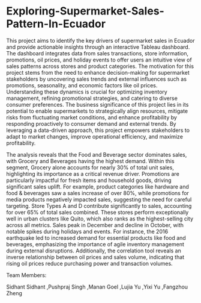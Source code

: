 # Exploring-Supermarket-Sales-Pattern-In-Ecuador
This project aims to identify the key drivers of supermarket sales in Ecuador and provide actionable insights through an interactive Tableau dashboard. The dashboard integrates data from sales transactions, store information, promotions, oil prices, and holiday events to offer users an intuitive view of sales patterns across stores and product categories. The motivation for this project stems from the need to enhance decision-making for supermarket stakeholders by uncovering sales trends and external influences such as promotions, seasonality, and economic factors like oil prices. Understanding these dynamics is crucial for optimizing inventory management, refining promotional strategies, and catering to diverse consumer preferences. The business significance of this project lies in its potential to enable supermarkets to strategically align resources, mitigate risks from fluctuating market conditions, and enhance profitability by responding proactively to consumer demand and external trends. By leveraging a data-driven approach, this project empowers stakeholders to adapt to market changes, improve operational efficiency, and maximize profitability.

The analysis reveals that the Food and Beverage sector dominates sales, with Grocery and Beverages having the highest demand. Within this segment, Grocery alone accounts for nearly 30% of total unit sales, highlighting its importance as a critical revenue driver. Promotions are particularly impactful for fresh items and household goods, driving significant sales uplift. For example, product categories like hardware and food & beverages saw a sales increase of over 80%, while promotions for media products negatively impacted sales, suggesting the need for careful targeting. Store Types A and D contribute significantly to sales, accounting for over 65% of total sales combined. These stores perform exceptionally well in urban clusters like Quito, which also ranks as the highest-selling city across all metrics. Sales peak in December and decline in October, with notable spikes during holidays and events. For instance, the 2016 earthquake led to increased demand for essential products like food and beverages, emphasizing the importance of agile inventory management during external disruptions. Additionally, the correlation tool reveals an inverse relationship between oil prices and sales volume, indicating that rising oil prices reduce purchasing power and transaction volumes.

Team Members:

Sidhant Sidhant
,Pushpraj Singh
,Manan Goel
,Lujia Yu
,Yixi Yu
,Fangzhou Zheng
